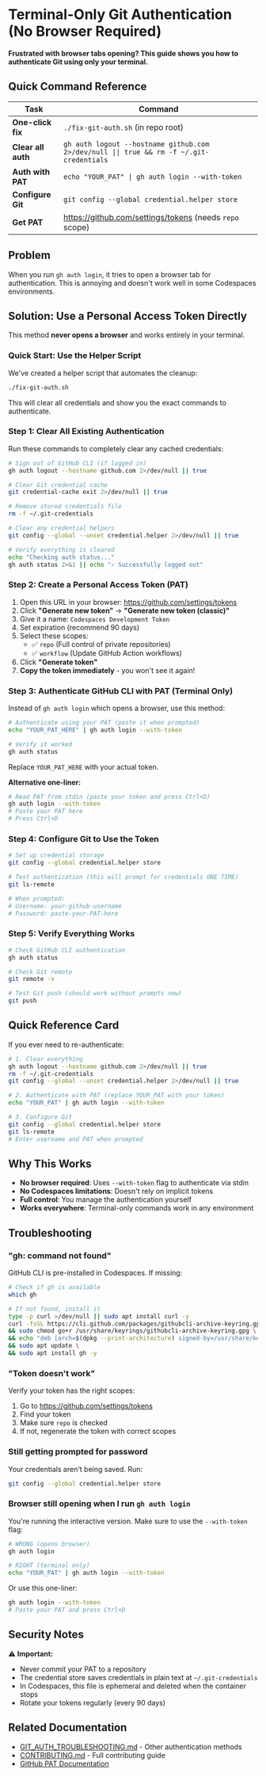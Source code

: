 # Terminal-Only Git Authentication (No Browser Required)

**Frustrated with browser tabs opening? This guide shows you how to authenticate Git using only your terminal.**

## Quick Command Reference

| Task | Command |
|------|---------|
| **One-click fix** | `./fix-git-auth.sh` (in repo root) |
| **Clear all auth** | `gh auth logout --hostname github.com 2>/dev/null \|\| true && rm -f ~/.git-credentials` |
| **Auth with PAT** | `echo "YOUR_PAT" \| gh auth login --with-token` |
| **Configure Git** | `git config --global credential.helper store` |
| **Get PAT** | https://github.com/settings/tokens (needs `repo` scope) |

## Problem

When you run `gh auth login`, it tries to open a browser tab for authentication. This is annoying and doesn't work well in some Codespaces environments.

## Solution: Use a Personal Access Token Directly

This method **never opens a browser** and works entirely in your terminal.

### Quick Start: Use the Helper Script

We've created a helper script that automates the cleanup:

```bash
./fix-git-auth.sh
```

This will clear all credentials and show you the exact commands to authenticate.

### Step 1: Clear All Existing Authentication

Run these commands to completely clear any cached credentials:

```bash
# Sign out of GitHub CLI (if logged in)
gh auth logout --hostname github.com 2>/dev/null || true

# Clear Git credential cache
git credential-cache exit 2>/dev/null || true

# Remove stored credentials file
rm -f ~/.git-credentials

# Clear any credential helpers
git config --global --unset credential.helper 2>/dev/null || true

# Verify everything is cleared
echo "Checking auth status..."
gh auth status 2>&1 || echo "✓ Successfully logged out"
```

### Step 2: Create a Personal Access Token (PAT)

1. Open this URL in your browser: https://github.com/settings/tokens
2. Click **"Generate new token"** → **"Generate new token (classic)"**
3. Give it a name: `Codespaces Development Token`
4. Set expiration (recommend 90 days)
5. Select these scopes:
   - ✅ `repo` (Full control of private repositories)
   - ✅ `workflow` (Update GitHub Action workflows)
6. Click **"Generate token"**
7. **Copy the token immediately** - you won't see it again!

### Step 3: Authenticate GitHub CLI with PAT (Terminal Only)

Instead of `gh auth login` which opens a browser, use this method:

```bash
# Authenticate using your PAT (paste it when prompted)
echo "YOUR_PAT_HERE" | gh auth login --with-token

# Verify it worked
gh auth status
```

Replace `YOUR_PAT_HERE` with your actual token.

**Alternative one-liner:**
```bash
# Read PAT from stdin (paste your token and press Ctrl+D)
gh auth login --with-token
# Paste your PAT here
# Press Ctrl+D
```

### Step 4: Configure Git to Use the Token

```bash
# Set up credential storage
git config --global credential.helper store

# Test authentication (this will prompt for credentials ONE TIME)
git ls-remote

# When prompted:
# Username: your-github-username
# Password: paste-your-PAT-here
```

### Step 5: Verify Everything Works

```bash
# Check GitHub CLI authentication
gh auth status

# Check Git remote
git remote -v

# Test Git push (should work without prompts now)
git push
```

## Quick Reference Card

If you ever need to re-authenticate:

```bash
# 1. Clear everything
gh auth logout --hostname github.com 2>/dev/null || true
rm -f ~/.git-credentials
git config --global --unset credential.helper 2>/dev/null || true

# 2. Authenticate with PAT (replace YOUR_PAT with your token)
echo "YOUR_PAT" | gh auth login --with-token

# 3. Configure Git
git config --global credential.helper store
git ls-remote
# Enter username and PAT when prompted
```

## Why This Works

- **No browser required**: Uses `--with-token` flag to authenticate via stdin
- **No Codespaces limitations**: Doesn't rely on implicit tokens
- **Full control**: You manage the authentication yourself
- **Works everywhere**: Terminal-only commands work in any environment

## Troubleshooting

### "gh: command not found"

GitHub CLI is pre-installed in Codespaces. If missing:
```bash
# Check if gh is available
which gh

# If not found, install it
type -p curl >/dev/null || sudo apt install curl -y
curl -fsSL https://cli.github.com/packages/githubcli-archive-keyring.gpg | sudo dd of=/usr/share/keyrings/githubcli-archive-keyring.gpg \
&& sudo chmod go+r /usr/share/keyrings/githubcli-archive-keyring.gpg \
&& echo "deb [arch=$(dpkg --print-architecture) signed-by=/usr/share/keyrings/githubcli-archive-keyring.gpg] https://cli.github.com/packages stable main" | sudo tee /etc/apt/sources.list.d/github-cli.list > /dev/null \
&& sudo apt update \
&& sudo apt install gh -y
```

### "Token doesn't work"

Verify your token has the right scopes:
1. Go to https://github.com/settings/tokens
2. Find your token
3. Make sure `repo` is checked
4. If not, regenerate the token with correct scopes

### Still getting prompted for password

Your credentials aren't being saved. Run:
```bash
git config --global credential.helper store
```

### Browser still opening when I run `gh auth login`

You're running the interactive version. Make sure to use the `--with-token` flag:
```bash
# WRONG (opens browser)
gh auth login

# RIGHT (terminal only)
echo "YOUR_PAT" | gh auth login --with-token
```

Or use this one-liner:
```bash
gh auth login --with-token
# Paste your PAT and press Ctrl+D
```

## Security Notes

⚠️ **Important:**
- Never commit your PAT to a repository
- The credential store saves credentials in plain text at `~/.git-credentials`
- In Codespaces, this file is ephemeral and deleted when the container stops
- Rotate your tokens regularly (every 90 days)

## Related Documentation

- [GIT_AUTH_TROUBLESHOOTING.md](./GIT_AUTH_TROUBLESHOOTING.md) - Other authentication methods
- [CONTRIBUTING.md](../CONTRIBUTING.md) - Full contributing guide
- [GitHub PAT Documentation](https://docs.github.com/en/authentication/keeping-your-account-and-data-secure/creating-a-personal-access-token)
